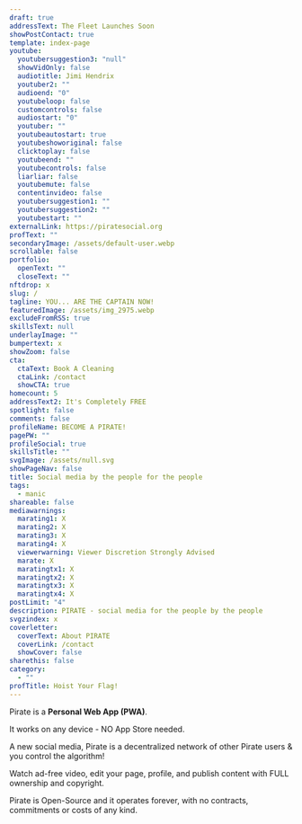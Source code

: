 ```yaml
---
draft: true
addressText: The Fleet Launches Soon
showPostContact: true
template: index-page
youtube:
  youtubersuggestion3: "null"
  showVidOnly: false
  audiotitle: Jimi Hendrix
  youtuber2: ""
  audioend: "0"
  youtubeloop: false
  customcontrols: false
  audiostart: "0"
  youtuber: ""
  youtubeautostart: true
  youtubeshoworiginal: false
  clicktoplay: false
  youtubeend: ""
  youtubecontrols: false
  liarliar: false
  youtubemute: false
  contentinvideo: false
  youtubersuggestion1: ""
  youtubersuggestion2: ""
  youtubestart: ""
externalLink: https://piratesocial.org
profText: ""
secondaryImage: /assets/default-user.webp
scrollable: false
portfolio:
  openText: ""
  closeText: ""
nftdrop: x
slug: /
tagline: YOU... ARE THE CAPTAIN NOW!
featuredImage: /assets/img_2975.webp
excludeFromRSS: true
skillsText: null
underlayImage: ""
bumpertext: x
showZoom: false
cta:
  ctaText: Book A Cleaning
  ctaLink: /contact
  showCTA: true
homecount: 5
addressText2: It's Completely FREE
spotlight: false
comments: false
profileName: BECOME A PIRATE!
pagePW: ""
profileSocial: true
skillsTitle: ""
svgImage: /assets/null.svg
showPageNav: false
title: Social media by the people for the people
tags:
  - manic
shareable: false
mediawarnings:
  marating1: X
  marating2: X
  marating3: X
  marating4: X
  viewerwarning: Viewer Discretion Strongly Advised
  marate: X
  maratingtx1: X
  maratingtx2: X
  maratingtx3: X
  maratingtx4: X
postLimit: "4"
description: PIRATE - social media for the people by the people
svgzindex: x
coverletter:
  coverText: About PIRATE
  coverLink: /contact
  showCover: false
sharethis: false
category:
  - ""
profTitle: Hoist Your Flag!
---
```

Pirate is a <strong>Personal Web App (PWA)</strong>. 

It works on any device - NO App Store needed.

A new social media, Pirate is a decentralized network of other Pirate users &amp; you control the algorithm!

Watch ad-free video, edit your page, profile, and publish content with FULL ownership and copyright.

Pirate is Open-Source and it operates forever, with no contracts, commitments or costs of any kind.

